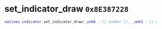 # set_indicator_draw `0x8E387228`

```lua
natives.indicator.set_indicator_draw(_unk0 --[[ number ]], _unk1 --[[ number ]])
```